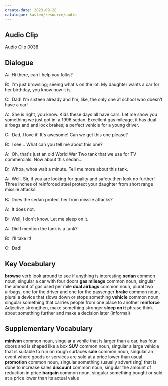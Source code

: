 ```yaml
---
create-date: 2023-09-28
catalogue: kasten/resource/audio
---
```


## Audio Clip
[Audio Clip 0038](https://archive.org/download/englishpod_all/englishpod_0038dg.mp3)

## Dialogue
A:  Hi  there,   can I help you folks?

B:  I'm  just browsing; seeing what's  on  the  lot.   My daughter wants a car for her birthday, you know how it is.

C:  Dad! I'm sixteen already and I'm, like,   the only one at school who doesn't have  a car!

A:  She is right, you know.  Kids these days  all have cars. Let me show you something we just got in:  a 1996 sedan. Excellent gas mileage, it has dual airbags and anti lock brakes;   a perfect vehicle for a young driver.

C:  Dad, I love it!  It's  awesome! Can we get this one please?

B:  I see...    What can you tell me about this one?

A:  Oh, that's   just  an old World War Two   tank  that  we use for TV commercials.  Now about this sedan...

B:  Whoa, whoa wait a minute. Tell me more about this tank.

A:  Well,  Sir, if you are looking for  quality and safety then look no further!  Three inches of reinforced steel protect your daughter from short range missile attacks.

B:  Does the sedan protect her from missile attacks?

A:  It does not.

B:  Well, I  don't  know.   Let   me   sleep on it.

A:  Did I mention the tank is a tank?

B:  I'll take it!

C:  Dad!

## Key Vocabulary
**browse**         verb                    look around to see if anything is interesting
**sedan**          common noun, singular   a car with four doors
**gas mileage**    common noun, singular   the amount of gas used per mile
**dual airbags**   common noun, plural     two airbags, one for the driver and one for the passenger
**brake**          common noun, plural     a device that slows down or stops something
**vehicle**        common noun, singular   something that carries people from one place to another
**reinforce**      Adjective               strengthen, make something stronger
**sleep on it**    phrase                  think about something further and make a decision later (informal)

## Supplementary Vocabulary
**minivan**     common noun, singular   a vehile that is larger than a car, has four doors and is shaped like a box
**SUV**         common noun, singular   a large vehicle that is suitable to run on rough surfaces
**sale**        common noun, singular   an event where goods or services are sold at a price lower than usual
**promotion**   common noun, singular   something (usually advertising) that is done to increase sales
**discount**    common noun, singular   the amount of reduction in price
**bargain**     common noun, singular   something bought or sold at a price lower than its actual value
